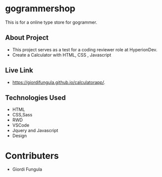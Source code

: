 # gogrammershop
This is for a online type store for gogrammer. 

## About Project
- This project serves as a test for a coding reviewer role at HyperionDev.
- Create a Calculator with HTML, CSS , Javascript

## Live Link
- https://giordifungula.github.io/calculatorapp/.

## Technologies Used
- HTML
- CSS,Sass
- RWD
- VSCode
- Jquery and Javascript
- Design

# Contributers 
- Giordi Fungula